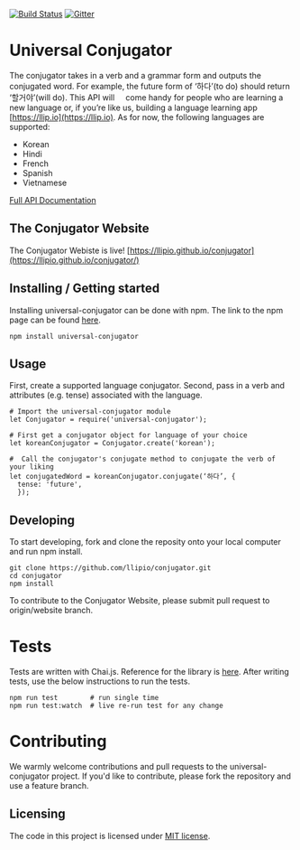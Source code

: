[![Build Status](https://travis-ci.org/llipio/conjugator.svg?branch=master)](https://travis-ci.org/llipio/conjugator)
[![Gitter](https://img.shields.io/gitter/room/nwjs/nw.js.svg)](https://gitter.im/llipio/)

# Universal Conjugator

The conjugator takes in a verb and a grammar form and outputs the conjugated word. For example, the future form of ‘하다’(to do) should return ‘할거야’(will do). This API will     come handy for people who are learning a new language or, if you’re like us, building a language learning app [https://llip.io](https://llip.io). As for now, the following languages are     supported:

* Korean
* Hindi
* French
* Spanish
* Vietnamese

[Full API Documentation](https://github.com/llipio/conjugator/wiki)
 
## The Conjugator Website
The Conjugator Webiste is live! [https://llipio.github.io/conjugator](https://llipio.github.io/conjugator/)
 
## Installing / Getting started
Installing universal-conjugator can be done with npm.  The link to the npm page can be found [here](https://www.npmjs.com/package/universal-conjugator).
```shell
npm install universal-conjugator
```

## Usage
First, create a supported language conjugator.  Second, pass in a verb and attributes (e.g. tense) associated with the language.

```shell
# Import the universal-conjugator module
let Conjugator = require('universal-conjugator');

# First get a conjugator object for language of your choice
let koreanConjugator = Conjugator.create('korean');
  
#  Call the conjugator's conjugate method to conjugate the verb of your liking
let conjugatedWord = koreanConjugator.conjugate(‘하다’, {
  tense: 'future',
  });
```

## Developing
To start developing, fork and clone the reposity onto your local computer and run npm install.
```shell
git clone https://github.com/llipio/conjugator.git
cd conjugator
npm install
```

To contribute to the Conjugator Website, please submit pull request to origin/website branch.

# Tests
Tests are written with Chai.js.  Reference for the library is [here](http://chaijs.com/).  After writing tests, use the below instructions to run the tests.
```shell
npm run test        # run single time
npm run test:watch  # live re-run test for any change
```

# Contributing

We warmly welcome contributions and pull requests to the universal-conjugator project.  If you'd like to contribute, please fork the repository and use a feature branch.

## Licensing

The code in this project is licensed under [MIT license](https://github.com/llipio/conjugator/blob/master/LICENSE).
